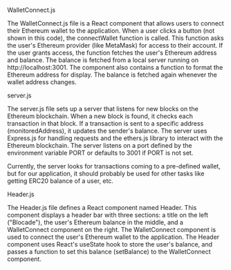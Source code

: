WalletConnect.js

The WalletConnect.js file is a React component that allows users to connect their Ethereum wallet to the application. When a user clicks a button (not shown in this code), the connectWallet function is called. This function asks the user's Ethereum provider (like MetaMask) for access to their account. If the user grants access, the function fetches the user's Ethereum address and balance. The balance is fetched from a local server running on http://localhost:3001. The component also contains a function to format the Ethereum address for display. The balance is fetched again whenever the wallet address changes.

server.js

The server.js file sets up a server that listens for new blocks on the Ethereum blockchain. When a new block is found, it checks each transaction in that block. If a transaction is sent to a specific address (monitoredAddress), it updates the sender's balance. The server uses Express.js for handling requests and the ethers.js library to interact with the Ethereum blockchain. The server listens on a port defined by the environment variable PORT or defaults to 3001 if PORT is not set.

Currently, the server looks for transactions coming to a pre-defined wallet, but for our application, it should probably be used for other tasks like getting ERC20 balance of a user, etc.

Header.js

The Header.js file defines a React component named Header. This component displays a header bar with three sections: a title on the left ("Blocade"), the user's Ethereum balance in the middle, and a WalletConnect component on the right. The WalletConnect component is used to connect the user's Ethereum wallet to the application. The Header component uses React's useState hook to store the user's balance, and passes a function to set this balance (setBalance) to the WalletConnect component.